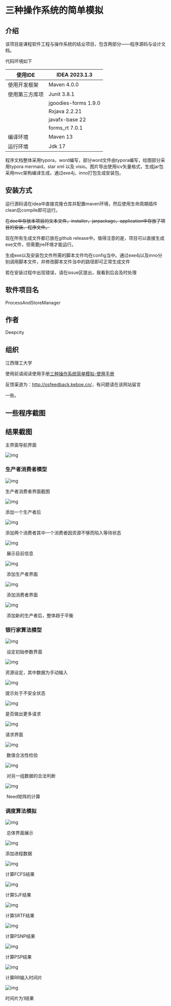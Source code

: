 # 三种操作系统的简单模拟

## 介绍

该项目是课程软件工程与操作系统的结业项目，包含两部分——程序源码与设计文档。

代码环境如下

| 使用IDE        | IDEA 2023.1.3        |
| -------------- | -------------------- |
| 使用开发框架   | Maven 4.0.0          |
| 使用第三方库项 | Junit 3.8.1          |
|                | jgoodies-forms 1.9.0 |
|                | Rxjava 2.2.21        |
|                | javafx-base 22       |
|                | forms_rt 7.0.1       |
| 编译环境       | Maven 13             |
| 运行环境       | Jdk 17               |

程序文档整体采用typora，word编写，部分word文件由typora编写，绘图部分采用typora mermaid，star xml 以及 visio。图片导出使用icv矢量格式，生成jar包采用mvc架构编译生成，通过exe4j、inno打包生成安装包。

## 安装方式

运行源码请在idea中直接克隆仓库并配置maven环境，然后使用生命周期插件clean后compile即可运行。

~~在doc中存放本项目的文本文件，installer，jarpackage，application中存放了项目的安装、程序文件。~~

现在所有生成文件都已放在github release中。值得注意的是，项目可以直接生成exe文件，但需要jre环境才能运行。

生成exe以及安装包文件所需的脚本文件均在config当中。通过exe4j以及inno分别调用脚本文件，并修改脚本文件当中的路径即可正常生成文件

若在安装过程中出现错误，请在issue区提出，我看到后会及时处理

## 软件项目名

ProcessAndStoreManager

## 作者

Deepcity

## 组织

江西理工大学

使用前请阅读使用手册[三种操作系统简单模拟-使用手册](./三种操作系统简单模拟-使用手册.md)

反馈渠道为：<http://osfeedback.keboe.cn/>，有问题请在该网站留言

一些。

## 一些程序截图

## 结果截图

主界面导航界面

![img](https://s2.loli.net/2024/08/16/qXyd4VMjel1WksL.png)

 

### 生产者消费者模型

![img](https://s2.loli.net/2024/08/16/8JlGQcCkZM75tf9.png)

生产者消费者界面截图

![img](https://s2.loli.net/2024/08/16/ONRgYSunrZWq2bU.png)

添加一个生产者后

![img](https://s2.loli.net/2024/08/16/LGw9iVHocMtDWdv.png)

添加两个消费者其中一个消费者因资源不够而陷入等待状态

![img](https://s2.loli.net/2024/08/16/yWwa2HvXPcGmAkI.png)

​    展示目前信息

![img](https://s2.loli.net/2024/08/16/qiylQLP3AMtoVaC.png)

​    添加生产者界面

![img](file:///C:/Users/Deepcity/AppData/Local/Temp/msohtmlclip1/01/clip_image011.png)

​    添加消费者界面

![img](https://s2.loli.net/2024/08/16/Fav1xYV2QNZMWtT.png)

​    添加新的生产者后，整体趋于平衡

### 银行家算法模型

 

![img](https://s2.loli.net/2024/08/16/NyGeHW6O1MRLbB3.png)

​    设定初始参数界面

![img](https://s2.loli.net/2024/08/16/Cp3SXbTf1lQMWAt.png)

资源设定，其中数据为手动输入

![img](https://s2.loli.net/2024/08/16/I9nyJkBK5HjZ2Xg.png)

提示处于不安全状态

![img](https://s2.loli.net/2024/08/16/8dA436bTwfGEkDq.png)

是否做出更多请求

 

![img](https://s2.loli.net/2024/08/16/4bLw3mWHU1YqF7k.png)

请求界面

![img](https://s2.loli.net/2024/08/16/Msyg1YJHG3NliUC.png)

​    数值合法性检验

![img](https://s2.loli.net/2024/08/16/X8p46WnmyRGceAK.png)

​    对另一组数据的合法判断

![img](https://s2.loli.net/2024/08/16/THZbGzdXs5itF6V.png)

​    Need矩阵的计算

### 调度算法模拟

![img](https://s2.loli.net/2024/08/16/68NQMHFiGLTyWxP.png)

​    总体界面展示

![img](https://s2.loli.net/2024/08/16/aPpQ32O4sNIoAuD.png)

添加进程数据

![img](https://s2.loli.net/2024/08/16/G3hRzXfrKnB7E6q.png)

计算FCFS结果

![img](https://s2.loli.net/2024/08/16/gBhcFGxlW1dvVQ5.png)

计算SJF结果

![img](https://s2.loli.net/2024/08/16/7qHgbuEhCAJQVyo.png)

计算SRTF结果

![img](https://s2.loli.net/2024/08/16/EbKZ7yBwtCSo2Rz.png)

计算PSNP结果

![img](https://s2.loli.net/2024/08/16/XZJ4dBO8MxveLNm.png)

计算PSP结果

![img](https://s2.loli.net/2024/08/16/CuVye3zdFGYpjXm.png)

计算RR输入时间片

![img](https://s2.loli.net/2024/08/16/FNwlQ8KgLZOfJrq.png)

时间片为1结果

 

